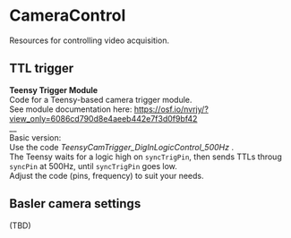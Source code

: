 # CameraControl
Resources for controlling video acquisition.

## TTL trigger

**Teensy Trigger Module**  
Code for a Teensy-based camera trigger module.  
	See module documentation here: https://osf.io/nvrjy/?view_only=6086cd790d8e4aeeb442e7f3d0f9bf42  
	__  
	Basic version:  
		Use the code _TeensyCamTrigger_DigInLogicControl_500Hz_ .  
		The Teensy waits for a logic high on `syncTrigPin`, then sends TTLs throug `syncPin` at 500Hz, until `syncTrigPin` goes low.  
		Adjust the code (pins, frequency) to suit your needs.  

 
## Basler camera settings  
(TBD)  
